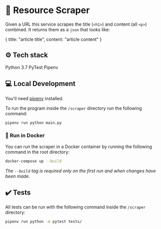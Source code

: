 # 🤖 Resource Scraper

Given a URL this service scrapes the title (`<h1>`) and content (all `<p>`) combined. It returns them as a `json` that looks like:

{
    title: "article title",
    content: "article content"
}

## ⚙️ Tech stack

Python 3.7
PyTest
Pipenv

## 💻 Local Development

You'll need [pipenv](https://pipenv.readthedocs.io/en/latest/) installed.

To run the program inside the `/scraper` directory run the following command:

```sh
pipenv run python main.py
```

### 🐋 Run in Docker

You can run the scraper in a Docker container by running the following command in the root directory:

```sh
docker-compose up --build
```
*The `--build` tag is required only on the first run and when changes have been made.*

## ✔️ Tests

All tests can be run with the following command inside the `/scraper` directory:

```sh
pipenv run python -m pytest tests/
```
